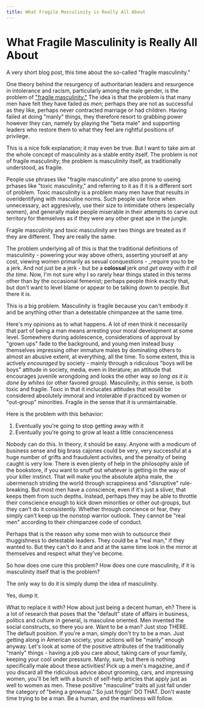 ```yaml
---
title: What Fragile Masculinity is Really All About
---
```


# What Fragile Masculinity is Really All About

A very short blog post, this time about the so-called "fragile masculinity."

One theory behind the resurgency of authoritarian leaders and
resurgence in intolerance and racism, particularly among the male
gender, is the problem of ["fragile masculinity."](https://www.washingtonpost.com/news/monkey-cage/wp/2018/11/29/how-donald-trump-appeals-to-men-secretly-insecure-about-their-manhood/?utm_term=.8c9d75036278) The idea is that the
problem is that many men have felt they have failed _as men_; perhaps
they are not as successful as they like, perhaps never contracted
marriage or had children. Having failed at doing "manly" things, they
therefore resort to grabbing power however they can, namely by playing
the "beta male" and supporting leaders who restore them to what they
feel are rightful positions of privilege.

This is a nice folk explanation; it may even be true. But I want to
take aim at the whole concept of masculinity as a stable entity
itself.  The problem is not of fragile masculinity; the problem is
masculinity itself, as traditionally understood, as fragile.

People use phrases like "fragile masculinity" are also prone to useing
prhases like "toxic masculinity," and referring to it as if it is a
different sort of problem. Toxic masculinity is a problem many men
have that results in overidentifying with masculine norms. Such people
use force when unnecessary, act aggresively, use their size to
intimidate others (especially women), and generally make people
miserable in their attempts to carve out territory for themselves as
if they were any other great ape in the jungle.

Fragile masculinity and toxic masculinity are two things are treated
as if they are different. They are really the same.

The problem underlying all of this is that the traditional definitions
of masculinity - powering your way above others, asserting yourself at
any cost, viewing women primarily as sexual conquestions - _require
you to be a jerk. And not just be a jerk - but be a **colossal** jerk
_and get away with it all the time_. Now, I'm not sure why I so rarely
hear things stated in this terms other than by the occasional
femenist; perhaps people think exactly that, but don't want to level
blame or appear to be talking down to people. But there it is.

This is a big problem. Masculinity is fragile because you can't embody it
and be anything other than a detestable chimpanzee at the same time.

Here's my opinions as to what happens. A lot of men think it
necessarily that part of being a man means arresting your moral
development at some level. Somewhere during adolescence,
considerations of approval by "grown ups" fade to the background, and
young men instead busy themselves impressing other immature males by
dominating others to almost an abusive extent, at everything, all the
time. To some extent, this is actively _encouraged_ by society -
mainly through a ridiculous "boys will be boys" attitude in society,
media, even in literature; an attitude that encourages juvenile
wrongdoing and looks the other way _so long as it is done by whites_
(or other favored group). Masculinity, in this sense, is both toxic
and fragile. Toxic in that it inclucates attitudes that would be
considered absolutely immoral and intolerable if practiced by women or
"out-group" minorities. Fragile in the sense that it is
unmaintainable.

Here is the problem with this behavior:
1. Eventually you're going to stop getting away with it
2. Eventually you're going to grow at least a little conscienceness

Nobody can do this. In theory, it should be easy. Anyone with a modicum
of business sense and big brass cajones could be very, very successful
at a huge number of grifts and fraudulent activites, and the penalty
of being caught is very low. There is even plenty of help in the
philosophy aisle of the bookstore, if you want to snuff out whatever
is getting in the way of your killer instinct. That will make you the
absolute alpha male, the ubermensch striding the world through
scrappiness and "disruptive" rule-breaking. But most men have a
conscience, even if it's just a sliver, that keeps them from such
depths. Instead, perhaps they may be able to throttle their conscience
enough to kick down minorities or other out-groups, but they can't
do it consistently. Whether through concience or fear, they simply
can't keep up the nonstop warrior outlook. They cannot be "real men"
according to their chimpanzee code of conduct.

Perhaps that is the reason why some men wish to outsource their
thuggishness to detestable leaders. They could be a "real man," if
they wanted to. But they can't do it and and at the same time look in
the mirror at themselves and respect what they've become.

So how does one cure this problem? How does one cure masculinity, if
it is masculinity itself that is the problem?

The only way to do it is simply dump the idea of masculinity.

Yes, dump it.

What to replace it with? How about just being a decent human, eh?
There is a lot of research that poses that the "default" state of
affairs in business, politics and culture in general, is masculine
oriented. Men invented the social constructs, so there you are. Want
to be a man? Just stop THERE. The default position. If you're a man,
simply don't try to be a man. Just getting along in American society,
your actions will be "manly" enough anyway. Let's look at some of the
positive attributes of the traditionally "manly" things - having a job
you care about, taking care of your family, keeping your cool under
pressure. Manly, sure, but there is nothing specifically male about
these activities! Pick up a men's magazine, and if you discard all
the ridiculous advice about grooming, cars, and impressing women,
you'll be left with a bunch of self-help articles that apply just as
well to women as men. These positive "masculine" traits all just fall
under the category of "being a grownup." So just friggin' DO
THAT. Don't waste time trying to be a man. Be a human, and the
manliness will follow.
